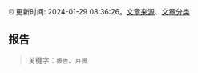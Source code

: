 :alarm_clock: 更新时间: 2024-01-29 08:36:26。[文章来源](/README.md)、[文章分类](/TAGS.md)

## 报告


> 关键字：`报告`、`月报`



